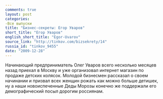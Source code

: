 ```yaml
---
comments: true
layout: post
categories:
-Все выпуски
title: "Бизнес-секреты: Егор Уваров"
short_title: "Егор Уваров"
english_short_title: "Egor-Uvarov"
source_link: "http://tinkov.com/bizsekrety/14"
russia_id: "tinkov_9455"
date: "2009-12-28"
---
```

Начинающий предприниматель Олег Уваров всего несколько месяцев назад приехал в Москву и уже организовал интернет магазин по продаже детских колясок. Молодой бизнесмен рассказал о своем начинании и призвал всех женщин рожать как можно больше детишек, ну а наши новоиспеченные Деды Морозы конечно же поддержали его демографический посыл дорогим россиянам.
